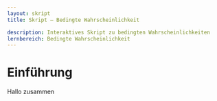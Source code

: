 ```yaml
---
layout: skript
title: Skript – Bedingte Wahrscheinlichkeit

description: Interaktives Skript zu bedingten Wahrscheinlichkeiten
lernbereich: Bedingte Wahrscheinlichkeit
---
```


# Einführung
Hallo zusammen